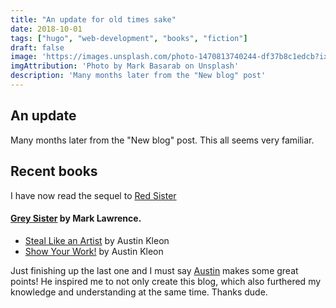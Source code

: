 ```yaml
---
title: "An update for old times sake"
date: 2018-10-01
tags: ["hugo", "web-development", "books", "fiction"]
draft: false
image: 'https://images.unsplash.com/photo-1470813740244-df37b8c1edcb?ixlib=rb-0.3.5&ixid=eyJhcHBfaWQiOjEyMDd9&s=2b76b1e6da83c1a0f59eebaa481e12aa&dpr=1&auto=format&fit=crop&w=1000&q=80&cs=tinysrgb'
imgAttribution: 'Photo by Mark Basarab on Unsplash'
description: 'Many months later from the "New blog" post'
---
```


## An update

Many months later from the "New blog" post. This all seems very familiar.

## Recent books

I have now read the sequel to [Red Sister](https://www.goodreads.com/book/show/25895524-red-sister)

#### [Grey Sister](https://www.goodreads.com/book/show/25895524-red-sister) by Mark Lawrence.

 * [Steal Like an Artist](https://www.goodreads.com/book/show/13099738-steal-like-an-artist) by Austin Kleon
 * [Show Your Work!](https://www.goodreads.com/book/show/18290401-show-your-work) by Austin Kleon

 Just finishing up the last one and I must say [Austin](https://austinkleon.com) makes some great points! He inspired me to not only create this blog, which also furthered my knowledge and understanding at the same time. Thanks dude.
